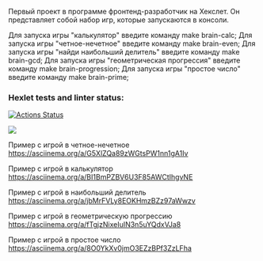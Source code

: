 Первый проект в программе фронтенд-разработчик на Хекслет. Он представляет собой набор игр, которые запускаются в консоли.

Для запуска игры "калькулятор" введите команду make brain-calc;
Для запуска игры "четное-нечетное" введите команду make brain-even;
Для запуска игры "найди наибольший делитель" введите команду make brain-gcd;
Для запуска игры "геометрическая прогрессия" введите команду make brain-progression;
Для запуска игры "простое число" введите команду make brain-prime;


### Hexlet tests and linter status:
[![Actions Status](https://github.com/sseezov/frontend-project-44/workflows/hexlet-check/badge.svg)](https://github.com/sseezov/frontend-project-44/actions)

<a href="https://codeclimate.com/github/sseezov/frontend-project-44/maintainability"><img src="https://api.codeclimate.com/v1/badges/51470fbe59caa902aa6f/maintainability" /></a>

Пример с игрой в четное-нечетное
https://asciinema.org/a/G5XlZQa89zWGtsPW1nn1gA1Iv

Пример с игрой в калькулятор
https://asciinema.org/a/BI1BmPZBV6U3F85AWCtIhgvNE

Пример с игрой в наибольший делитель
https://asciinema.org/a/jbMrFVLy8EOKHmzBZz97aWwzv

Пример с игрой в геометрическую прогрессию
https://asciinema.org/a/fTgjzNixeIuIN3n5uYQdxVJa8

Пример с игрой в простое число
https://asciinema.org/a/8O0YkXv0jmO3EZzBPf3ZzLFha
